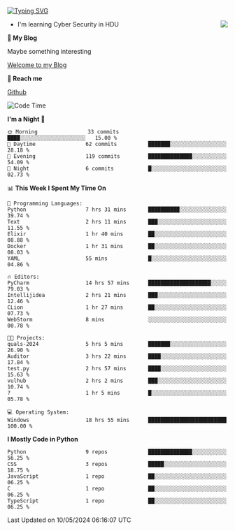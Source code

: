 [![Typing SVG](https://readme-typing-svg.herokuapp.com?font=Fira+Code&pause=1000&random=false&width=450&height=60&lines=Hello+%F0%9F%91%8B%F0%9F%8F%BB;I'm+JBNRZ)](https://git.io/typing-svg)

<a href="#">
  <img align="right" src="https://github-readme-stats.vercel.app/api?username=JBNRZ&show_icons=true&bg_color=15,f2f7fd,E0EAFC" />
</a>

- I'm learning Cyber Security in HDU

 **🌱 My Blog**

Maybe something interesting

[Welcome to my Blog](https://jbnrz.com.cn/)

 **💬 Reach me** 

[Github](https://github.com/JBNRZ)


<!--START_SECTION:waka-->
![Code Time](http://img.shields.io/badge/Code%20Time-458%20hrs%2028%20mins-blue)

**I'm a Night 🦉** 

```text
🌞 Morning                33 commits          ████░░░░░░░░░░░░░░░░░░░░░   15.00 % 
🌆 Daytime                62 commits          ███████░░░░░░░░░░░░░░░░░░   28.18 % 
🌃 Evening                119 commits         ██████████████░░░░░░░░░░░   54.09 % 
🌙 Night                  6 commits           █░░░░░░░░░░░░░░░░░░░░░░░░   02.73 % 
```


📊 **This Week I Spent My Time On** 

```text
💬 Programming Languages: 
Python                   7 hrs 31 mins       ██████████░░░░░░░░░░░░░░░   39.74 % 
Text                     2 hrs 11 mins       ███░░░░░░░░░░░░░░░░░░░░░░   11.55 % 
Elixir                   1 hr 40 mins        ██░░░░░░░░░░░░░░░░░░░░░░░   08.88 % 
Docker                   1 hr 31 mins        ██░░░░░░░░░░░░░░░░░░░░░░░   08.03 % 
YAML                     55 mins             █░░░░░░░░░░░░░░░░░░░░░░░░   04.86 % 

🔥 Editors: 
PyCharm                  14 hrs 57 mins      ████████████████████░░░░░   79.03 % 
Intellijidea             2 hrs 21 mins       ███░░░░░░░░░░░░░░░░░░░░░░   12.46 % 
CLion                    1 hr 27 mins        ██░░░░░░░░░░░░░░░░░░░░░░░   07.73 % 
WebStorm                 8 mins              ░░░░░░░░░░░░░░░░░░░░░░░░░   00.78 % 

🐱‍💻 Projects: 
quals-2024               5 hrs 5 mins        ███████░░░░░░░░░░░░░░░░░░   26.90 % 
Auditor                  3 hrs 22 mins       ████░░░░░░░░░░░░░░░░░░░░░   17.84 % 
test.py                  2 hrs 57 mins       ████░░░░░░░░░░░░░░░░░░░░░   15.63 % 
vulhub                   2 hrs 2 mins        ███░░░░░░░░░░░░░░░░░░░░░░   10.74 % 
?                        1 hr 5 mins         █░░░░░░░░░░░░░░░░░░░░░░░░   05.78 % 

💻 Operating System: 
Windows                  18 hrs 55 mins      █████████████████████████   100.00 % 
```

**I Mostly Code in Python** 

```text
Python                   9 repos             ██████████████░░░░░░░░░░░   56.25 % 
CSS                      3 repos             █████░░░░░░░░░░░░░░░░░░░░   18.75 % 
JavaScript               1 repo              ██░░░░░░░░░░░░░░░░░░░░░░░   06.25 % 
C                        1 repo              ██░░░░░░░░░░░░░░░░░░░░░░░   06.25 % 
TypeScript               1 repo              ██░░░░░░░░░░░░░░░░░░░░░░░   06.25 % 
```




 Last Updated on 10/05/2024 06:16:07 UTC
<!--END_SECTION:waka-->
